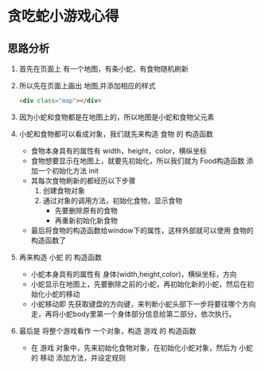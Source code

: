 # 贪吃蛇小游戏心得

## 思路分析

1. 首先在页面上 有一个地图，有条小蛇，有食物随机刷新
2. 所以先在页面上画出 地图,并添加相应的样式
    ```html
    <div class="map"></div>
    ```
3. 因为小蛇和食物都是在地图上的，所以地图是小蛇和食物父元素
4. 小蛇和食物都可以看成对象，我们就先来构造 食物 的 构造函数
    - 食物本身具有的属性有 width，height，color，横纵坐标
    - 食物想要显示在地图上，就要先初始化，所以我们就为 Food构造函数 添加一个初始化方法 init
    - 其每次食物刷新的都经历以下步骤
        1. 创建食物对象
        2. 通过对象的调用方法，初始化食物，显示食物
            - 先要删除原有的食物
            - 再重新初始化新食物
    - 最后将食物的构造函数给window下的属性，这样外部就可以使用 食物的构造函数了
    
5. 再来构造 小蛇 的 构造函数
    - 小蛇本身具有的属性有 身体(width,height,color)，横纵坐标，方向
    - 小蛇显示在地图上，先要删除之前的小蛇，再初始化新的小蛇，然后在初始化小蛇的移动
    - 小蛇移动即 先获取键盘的方向键，来判断小蛇头部下一步将要往哪个方向走，再将小蛇body里第一个身体部分信息给第二部分，依次执行。
6. 最后是 将整个游戏看作 一个对象，构造 游戏 的 构造函数
    - 在 游戏 对象中，先来初始化食物对象，在初始化小蛇对象，然后为 小蛇 的 移动 添加方法，并设定规则
